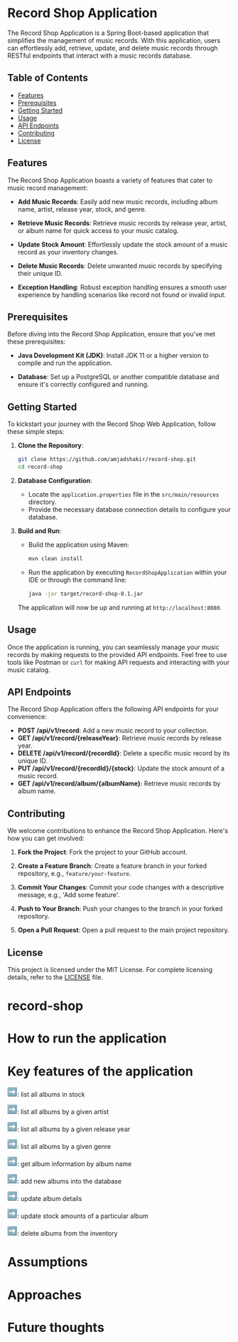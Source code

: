 # Record Shop Application

The Record Shop Application is a Spring Boot-based application that simplifies the management of music records. With
this application, users can effortlessly add, retrieve, update, and delete music records through RESTful endpoints that
interact with a music records database.

## Table of Contents

- [Features](#features)
- [Prerequisites](#prerequisites)
- [Getting Started](#getting-started)
- [Usage](#usage)
- [API Endpoints](#api-endpoints)
- [Contributing](#contributing)
- [License](#license)

## Features

The Record Shop Application boasts a variety of features that cater to music record management:

- **Add Music Records**: Easily add new music records, including album name, artist, release year, stock, and genre.

- **Retrieve Music Records**: Retrieve music records by release year, artist, or album name for quick access to your
  music catalog.

- **Update Stock Amount**: Effortlessly update the stock amount of a music record as your inventory changes.

- **Delete Music Records**: Delete unwanted music records by specifying their unique ID.

- **Exception Handling**: Robust exception handling ensures a smooth user experience by handling scenarios like record
  not found or invalid input.

## Prerequisites

Before diving into the Record Shop Application, ensure that you've met these prerequisites:

- **Java Development Kit (JDK)**: Install JDK 11 or a higher version to compile and run the application.

- **Database**: Set up a PostgreSQL or another compatible database and ensure it's correctly configured and running.

## Getting Started

To kickstart your journey with the Record Shop Web Application, follow these simple steps:

1. **Clone the Repository**:

   ```bash
   git clone https://github.com/amjadshakir/record-shop.git
   cd record-shop
   ```

2. **Database Configuration**:

    - Locate the `application.properties` file in the `src/main/resources` directory.
    - Provide the necessary database connection details to configure your database.

3. **Build and Run**:

    - Build the application using Maven:

      ```bash
      mvn clean install
      ```

    - Run the application by executing `RecordShopApplication` within your IDE or through the command line:

      ```bash
      java -jar target/record-shop-0.1.jar
      ```

   The application will now be up and running at `http://localhost:8080`.

## Usage

Once the application is running, you can seamlessly manage your music records by making requests to the provided API
endpoints.
Feel free to use tools like Postman or `curl` for making API requests and interacting with your music catalog.

## API Endpoints

The Record Shop Application offers the following API endpoints for your convenience:

- **POST /api/v1/record**: Add a new music record to your collection.
- **GET /api/v1/record/{releaseYear}**: Retrieve music records by release year.
- **DELETE /api/v1/record/{recordId}**: Delete a specific music record by its unique ID.
- **PUT /api/v1/record/{recordId}/{stock}**: Update the stock amount of a music record.
- **GET /api/v1/record/album/{albumName}**: Retrieve music records by album name.

## Contributing

We welcome contributions to enhance the Record Shop Application. Here's how you can get involved:

1. **Fork the Project**: Fork the project to your GitHub account.

2. **Create a Feature Branch**: Create a feature branch in your forked repository, e.g., `feature/your-feature`.

3. **Commit Your Changes**: Commit your code changes with a descriptive message, e.g., 'Add some feature'.

4. **Push to Your Branch**: Push your changes to the branch in your forked repository.

5. **Open a Pull Request**: Open a pull request to the main project repository.

## License

This project is licensed under the MIT License. For complete licensing details, refer to the [LICENSE](LICENSE) file.

# record-shop

# How to run the application

# Key features of the application
![img.png](img.png): list all albums in stock

![img.png](img.png): list all albums by a given artist

![img.png](img.png): list all albums by a given release year

![img.png](img.png): list all albums by a given genre

![img.png](img.png): get album information by album name

![img.png](img.png): add new albums into the database

![img.png](img.png): update album details

![img.png](img.png): update stock amounts of a particular album

![img.png](img.png): delete albums from the inventory 

# Assumptions

# Approaches
 
# Future thoughts




